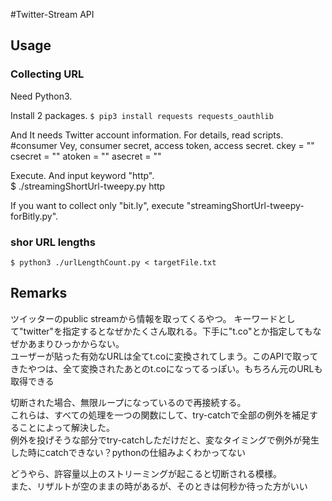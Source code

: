 #Twitter-Stream API
## Usage
### Collecting URL
Need Python3.  

Install 2 packages.
`$ pip3 install requests requests_oauthlib` 
  
And It needs Twitter account information. For details, read scripts.  
    #consumer Vey, consumer secret, access token, access secret.
    ckey  = ""
    csecret = ""
    atoken = ""
    asecret = ""
 
Execute. And input keyword "http".   
    $ ./streamingShortUrl-tweepy.py 
    http
  
If you want to collect only "bit.ly", execute "streamingShortUrl-tweepy-forBitly.py".

### shor URL lengths
`$ python3 ./urlLengthCount.py < targetFile.txt`

## Remarks
ツイッターのpublic streamから情報を取ってくるやつ。
キーワードとして"twitter"を指定するとなぜかたくさん取れる。下手に"t.co"とか指定してもなぜかあまりひっかからない。  
ユーザーが貼った有効なURLは全てt.coに変換されてしまう。このAPIで取ってきたやつは、全て変換されたあとのt.coになってるっぽい。もちろん元のURLも取得できる  
    
切断された場合、無限ループになっているので再接続する。  
これらは、すべての処理を一つの関数にして、try-catchで全部の例外を補足することによって解決した。  
例外を投げそうな部分でtry-catchしただけだと、変なタイミングで例外が発生した時にcatchできない？pythonの仕組みよくわかってない
  
どうやら、許容量以上のストリーミングが起こると切断される模様。  
また、リザルトが空のままの時があるが、そのときは何秒か待った方がいい  
  
